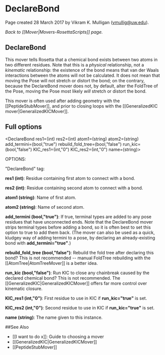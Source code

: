 # DeclareBond

Page created 28 March 2017 by Vikram K. Mulligan (vmullig@uw.edu).

*Back to [[Mover|Movers-RosettaScripts]] page.*

## DeclareBond

This mover tells Rosetta that a chemical bond exists between two atoms in two different residues.  Note that this is a _physical_ relationship, not a _kinematic_ relationship: the existence of the bond means that van der Waals interactions between the atoms will not be calculated.  It does not mean that moving the Pose will not stretch or distort the bond; on the contrary, because the DeclareBond mover does not, by default, alter the FoldTree of the Pose, moving the Pose most likely _will_ stretch or distort the bond.

This mover is often used after adding geometry with the [[PeptideStubMover]], and prior to closing loops with the [[GeneralizedKIC mover|GeneralizedKICMover]].

## Full options

<DeclareBond res1=(int) res2=(int) atom1=(string) atom2=(string) add_termini=(bool,"true") rebuild_fold_tree=(bool,"false") run_kic=(bool,"false") KIC_res1=(int,"0") KIC_res2=(int,"0") name=(string)>
</DeclareBond>

OPTIONS:

"DeclareBond" tag:

**res1 (int)**:  Residue containing first atom to connect with a bond.

**res2 (int)**:  Residue containing second atom to connect with a bond.

**atom1 (string)**:  Name of first atom.

**atom2 (string)**:  Name of second atom.

**add_termini (bool,"true")**:  If true, terminal types are added to any pose residues that have unconnected ends.  Note that the DeclareBond mover strips terminal types before adding a bond, so it is often best to set this option to true to add them back.  (The mover can also be used as a quick, kludgey way of adding termini to a pose, by declaring an already-existing bond with **add_termini="true"**.)

**rebuild_fold_tree (bool,"false")**:  Rebuild the fold tree after declaring this bond?  This is not recommended -- manual FoldTree rebuilding with the [[AtomTree|AtomTreeMover]] is a better idea.

**run_kic (bool,"false")**:  Run KIC to close any chainbreak caused by the declared chemical bond?  This is not recommended.  The [[GeneralizedKIC|GeneralizedKICMover]] offers far more control over kinematic closure.

**KIC_res1 (int,"0")**:  First residue to use in KIC if **run_kic="true"** is set.

**KIC_res2 (int,"0")**:  Second residue to use in KIC if **run_kic="true"** is set.

**name (string)**:  The name given to this instance.

##See Also

* [[I want to do x]]: Guide to choosing a mover
* [[GeneralizedKIC|GeneralizedKICMover]]
* [[PeptideStubMover]]